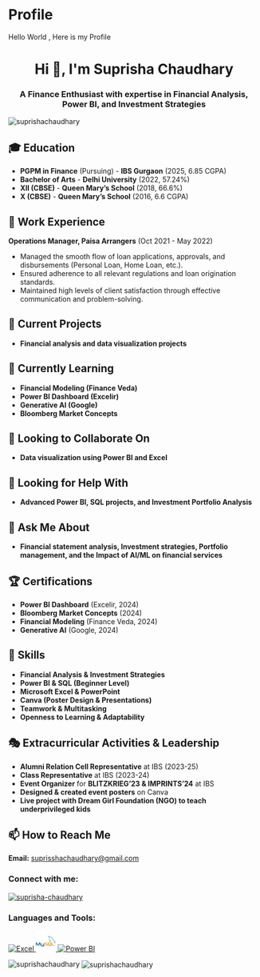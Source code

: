 # Profile
Hello World , Here is my Profile
<h1 align="center">Hi 👋, I'm Suprisha Chaudhary</h1> 
<h3 align="center">A Finance Enthusiast with expertise in Financial Analysis, Power BI, and Investment Strategies</h3>

<p align="left"> 
  <img src="https://komarev.com/ghpvc/?username=suprishachaudhary&label=Profile%20views&color=0e75b6&style=flat" alt="suprishachaudhary" /> 
</p>

## 🎓 Education  
- **PGPM in Finance** (Pursuing) - **IBS Gurgaon** (2025, 6.85 CGPA)  
- **Bachelor of Arts** - **Delhi University** (2022, 57.24%)  
- **XII (CBSE)** - **Queen Mary’s School** (2018, 66.6%)  
- **X (CBSE)** - **Queen Mary’s School** (2016, 6.6 CGPA)  

## 💼 Work Experience  
**Operations Manager, Paisa Arrangers** (Oct 2021 - May 2022)  
- Managed the smooth flow of loan applications, approvals, and disbursements (Personal Loan, Home Loan, etc.).  
- Ensured adherence to all relevant regulations and loan origination standards.  
- Maintained high levels of client satisfaction through effective communication and problem-solving.  

## 🔭 Current Projects  
- **Financial analysis and data visualization projects**  

## 🌱 Currently Learning  
- **Financial Modeling (Finance Veda)**  
- **Power BI Dashboard (Excelir)**  
- **Generative AI (Google)**  
- **Bloomberg Market Concepts**  

## 👯 Looking to Collaborate On  
- **Data visualization using Power BI and Excel**  

## 🤝 Looking for Help With  
- **Advanced Power BI, SQL projects, and Investment Portfolio Analysis**  

## 💬 Ask Me About  
- **Financial statement analysis, Investment strategies, Portfolio management, and the Impact of AI/ML on financial services**  

## 🏆 Certifications  
- **Power BI Dashboard** (Excelir, 2024)  
- **Bloomberg Market Concepts** (2024)  
- **Financial Modeling** (Finance Veda, 2024)  
- **Generative AI** (Google, 2024)  

## 🚀 Skills  
- **Financial Analysis & Investment Strategies**  
- **Power BI & SQL (Beginner Level)**  
- **Microsoft Excel & PowerPoint**  
- **Canva (Poster Design & Presentations)**  
- **Teamwork & Multitasking**  
- **Openness to Learning & Adaptability**  

## 🎭 Extracurricular Activities & Leadership  
- **Alumni Relation Cell Representative** at IBS (2023-25)  
- **Class Representative** at IBS (2023-24)  
- **Event Organizer** for **BLITZKRIEG’23 & IMPRINTS’24** at IBS  
- **Designed & created event posters** on Canva  
- **Live project with Dream Girl Foundation (NGO) to teach underprivileged kids**  

## 📫 How to Reach Me  
**Email:** suprisshachaudhary@gmail.com  

<h3 align="left">Connect with me:</h3>
<p align="left">
<a href="https://www.linkedin.com/in/suprisha-chaudhary-96288b17b/" target="blank">
<img align="center" src="https://raw.githubusercontent.com/rahuldkjain/github-profile-readme-generator/master/src/images/icons/Social/linked-in-alt.svg" alt="suprisha-chaudhary" height="30" width="40" />
</a>
</p>

<h3 align="left">Languages and Tools:</h3>
<p align="left">
<a href="https://www.microsoft.com/en-us/microsoft-365/excel" target="_blank" rel="noreferrer"> 
<img src="https://raw.githubusercontent.com/devicons/devicon/master/icons/microsoftoffice/microsoftoffice-plain.svg" alt="Excel" width="40" height="40"/> 
</a> 
<a href="https://www.mysql.com/" target="_blank" rel="noreferrer"> 
<img src="https://raw.githubusercontent.com/devicons/devicon/master/icons/mysql/mysql-original-wordmark.svg" alt="MySQL" width="40" height="40"/> 
</a>
<a href="https://powerbi.microsoft.com/" target="_blank" rel="noreferrer"> 
<img src="https://upload.wikimedia.org/wikipedia/commons/c/cf/New_Power_BI_Logo.svg" alt="Power BI" width="40" height="40"/> 
</a>
</p>

<p><img align="left" src="https://github-readme-stats.vercel.app/api/top-langs?username=suprishachaudhary&show_icons=true&locale=en&layout=compact" alt="suprishachaudhary" /></p>

<p>&nbsp;<img align="center" src="https://github-readme-stats.vercel.app/api?username=suprishachaudhary&show_icons=true&locale=en" alt="suprishachaudhary" /></p>
